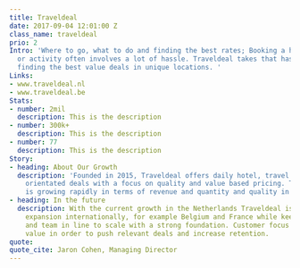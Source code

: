 ```yaml
---
title: Traveldeal
date: 2017-09-04 12:01:00 Z
class_name: traveldeal
prio: 2
Intro: 'Where to go, what to do and finding the best rates; Booking a hotel, holiday
  or activity often involves a lot of hassle. Traveldeal takes that hassle away by
  finding the best value deals in unique locations. '
Links:
- www.traveldeal.nl
- www.traveldeal.be
Stats:
- number: 2mil
  description: This is the description
- number: 300k+
  description: This is the description
- number: 77
  description: This is the description
Story:
- heading: About Our Growth
  description: 'Founded in 2015, Traveldeal offers daily hotel, travel and activity
    orientated deals with a focus on quality and value based pricing. The company
    is growing rapidly in terms of revenue and quantity and quality in product(s). '
- heading: In the future
  description: With the current growth in the Netherlands Traveldeal is looking for
    expansion internationally, for example Belgium and France while keeping our systems
    and team in line to scale with a strong foundation. Customer focus is our main
    value in order to push relevant deals and increase retention.
quote:
quote_cite: Jaron Cohen, Managing Director
---
```

